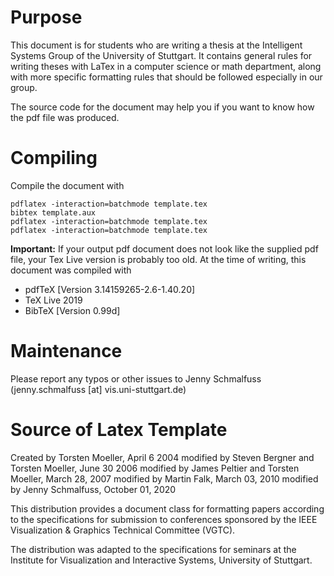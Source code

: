 # Purpose

This document is for students who are writing a thesis at the Intelligent Systems Group of the University of Stuttgart.
It contains general rules for writing theses with LaTex in a computer science or math department, along with more specific formatting rules that should be followed especially in our group.

The source code for the document may help you if you want to know how the pdf file was produced.


# Compiling

Compile the document with

    pdflatex -interaction=batchmode template.tex
    bibtex template.aux
    pdflatex -interaction=batchmode template.tex
    pdflatex -interaction=batchmode template.tex

**Important:** If your output pdf document does not look like the supplied pdf file, your Tex Live version is probably too old.
At the time of writing, this document was compiled with

* pdfTeX [Version 3.14159265-2.6-1.40.20]
* TeX Live 2019
* BibTeX [Version 0.99d]


# Maintenance

Please report any typos or other issues to Jenny Schmalfuss (jenny.schmalfuss [at] vis.uni-stuttgart.de)


# Source of Latex Template

Created by Torsten Moeller, April 6 2004
modified by Steven Bergner and Torsten Moeller, June 30 2006
modified by James Peltier and Torsten Moeller, March 28, 2007
modified by Martin Falk, March 03, 2010
modified by Jenny Schmalfuss, October 01, 2020

This distribution provides a document class for formatting papers
according to the specifications for submission to conferences sponsored by
the IEEE Visualization & Graphics Technical Committee (VGTC).

The distribution was adapted to the specifications for seminars at
the Institute for Visualization and Interactive Systems, 
University of Stuttgart.